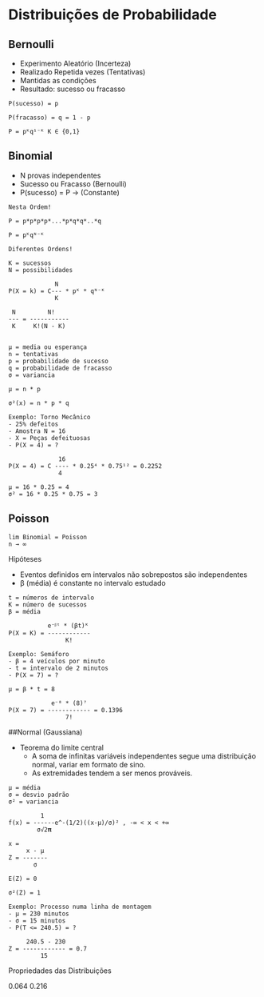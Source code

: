 # Distribuições de Probabilidade

## Bernoulli
- Experimento Aleatório (Incerteza)
- Realizado Repetida vezes (Tentativas)
- Mantidas as condições
- Resultado: sucesso ou fracasso

```buildoutcfg
P(sucesso) = p

P(fracasso) = q = 1 - p

P = pᴷq¹⁻ᴷ K ∈ {0,1}
```

## Binomial
- N provas independentes
- Sucesso ou Fracasso (Bernoulli)
- P(sucesso) = P → (Constante)
```buildoutcfg
Nesta Ordem!

P = p*p*p*p*...*p*q*q*..*q

P = pᴷqᴺ⁻ᴷ

Diferentes Ordens!

K = sucessos
N = possibilidades

             N
P(X = k) = C--- * pᴷ * qᴺ⁻ᴷ
             K
            
 N         N!
--- = -----------
 K     K!(N - K)


μ = media ou esperança
n = tentativas
p = probabilidade de sucesso
q = probabilidade de fracasso
σ = variancia

μ = n * p

σ²(x) = n * p * q

Exemplo: Torno Mecânico
- 25% defeitos
- Amostra N = 16
- X = Peças defeituosas
- P(X = 4) = ?

              16       
P(X = 4) = C ---- * 0.25⁴ * 0.75¹² = 0.2252
              4
              
μ = 16 * 0.25 = 4
σ² = 16 * 0.25 * 0.75 = 3
```

## Poisson
```buildoutcfg
lim Binomial = Poisson
n → ∞
```
Hipóteses

- Eventos definidos em intervalos não sobrepostos são independentes
- β (média) é constante no intervalo estudado
```buildoutcfg
t = números de intervalo
K = número de sucessos
β = média

           e⁻ᵝᵗ * (βt)ᴷ
P(X = K) = ------------
                K!
           
Exemplo: Semáforo
- β = 4 veículos por minuto
- t = intervalo de 2 minutos
- P(X = 7) = ?

μ = β * t = 8

            e⁻⁸ * (8)⁷
P(X = 7) = ------------ = 0.1396
                7!
```

##Normal (Gaussiana)
- Teorema do limite central
    - A soma de infinitas variáveis independentes segue uma distribuição normal, variar em formato de sino.
    - As extremidades tendem a ser menos prováveis.
```buildoutcfg
μ = média
σ = desvio padrão
σ² = variancia

         1
f(x) = ------e^-(1/2)((x-μ)/σ)² , -∞ < x < +∞
        σ√2𝛑
       
x =  
     x - μ
Z = -------
       σ
       
E(Z) = 0

σ²(Z) = 1

Exemplo: Processo numa linha de montagem
- μ = 230 minutos
- σ = 15 minutos
- P(T <= 240.5) = ?

     240.5 - 230
Z = ------------ = 0.7
         15
```
Propriedades das Distribuições

0.064
0.216